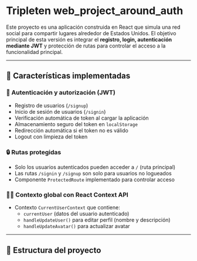 # Tripleten web_project_around_auth

Este proyecto es una aplicación construida en React que simula una red social para compartir lugares alrededor de Estados Unidos. El objetivo principal de esta versión es integrar el **registro, login, autenticación mediante JWT** y protección de rutas para controlar el acceso a la funcionalidad principal.

---

## 🚀 Características implementadas

### 🔐 Autenticación y autorización (JWT)

- Registro de usuarios (`/signup`)
- Inicio de sesión de usuarios (`/signin`)
- Verificación automática de token al cargar la aplicación
- Almacenamiento seguro del token en `localStorage`
- Redirección automática si el token no es válido
- Logout con limpieza del token

### 🔒 Rutas protegidas

- Solo los usuarios autenticados pueden acceder a `/` (ruta principal)
- Las rutas `/signin` y `/signup` son solo para usuarios no logueados
- Componente `ProtectedRoute` implementado para controlar acceso

### 🧑‍💻 Contexto global con React Context API

- Contexto `CurrentUserContext` que contiene:
  - `currentUser` (datos del usuario autenticado)
  - `handleUpdateUser()` para editar perfil (nombre y descripción)
  - `handleUpdateAvatar()` para actualizar avatar

---

## 🧩 Estructura del proyecto
